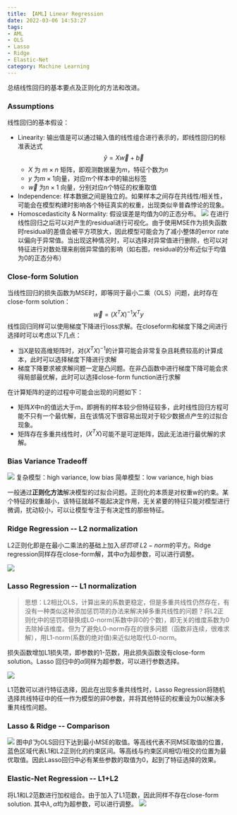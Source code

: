 ```yaml
---
title: 【AML】Linear Regression
date: 2022-03-06 14:53:27
tags: 
- AML
- OLS
- Lasso
- Ridge
- Elastic-Net
category: Machine Learning
---
```


总结线性回归的基本要点及正则化的方法和改进。

<!-- more -->

### Assumptions

线性回归的基本假设：
- Linearity: 输出值是可以通过输入值的线性组合进行表示的，即线性回归的标准表达式$$\hat y = X \vec w+ \vec b$$    
    - $X$ 为 $m\times n$ 矩阵，即观测数据量为$m$，特征个数为$n$
    - $y$ 为$m\times 1$向量，对应m个样本中的输出标签
    - $\vec w$ 为$n\times1$ 向量，分别对应n个特征的权重取值
- Independence: 样本数据之间是独立的。如果样本之间存在共线性/相关性，可能会在模型构建时影响各个特征真实的权重，出现类似辛普森悖论的现象。
- Homoscedasticity & Normality: 假设误差是均值为0的正态分布。
![](https://s2.loli.net/2022/03/07/Yo2y3ViMdtzpjKD.png)
在进行线性回归之后可以对产生的residual进行可视化。由于使用MSE作为损失函数时residual的差值会被平方项放大，因此模型可能会为了减小整体的error rate以偏向于异常值。当出现这种情况时，可以选择对异常值进行删除，也可以对特征进行对数处理来削弱异常值的影响（如右图，residual的分布近似于均值为0的正态分布）

### Close-form Solution
当线性回归的损失函数为MSE时，即等同于最小二乘（OLS）问题，此时存在close-form solution：
$$ \vec w = (X^TX)^{-1}X^Ty
$$
线性回归同样可以使用梯度下降进行loss求解。在closeform和梯度下降之间进行选择时可以考虑以下几点：
- 当X是较高维矩阵时，对$(X^TX)^{-1}$的计算可能会非常复杂且耗费较高的计算成本，此时可以选择梯度下降进行求解
- 梯度下降要求被求解问题一定是凸问题。在非凸函数中进行梯度下降可能会求得局部最优解，此时可以选择close-form function进行求解

在计算矩阵的逆的过程中可能会出现的问题如下：
- 矩阵$X$中n的值远大于m，即拥有的样本较少但特征较多，此时线性回归方程可能不只有一个最优解，且在该情况下很容易出现对于较少数据点产生的过拟合现象。
- 矩阵存在多重共线性时，$(X^TX)$可能不是可逆矩阵，因此无法进行最优解的求解。

### Bias Variance Tradeoff
![](https://s2.loli.net/2022/03/07/haPgIpz8kZC6UTr.png)
复杂模型：high variance, low bias
简单模型：low variance, high bias

一般通过**正则化方法**解决模型的过拟合问题。正则化的本质是对权重w的约束。某个特征的权重越小，该特征就越不能起决定作用，无关紧要的特征只能对模型进行微调，扰动较小，可以让模型专注于有决定性的那些特征。

### Ridge Regression -- L2 normalization

L2正则化即是在最小二乘法的基础上加入*惩罚项* $L2-norm$的平方。Ridge regression同样存在close-form解，其中$\alpha$为超参数，可以进行调整。

![](https://s2.loli.net/2022/03/07/dNUYQcJDgBsuWpb.png)

### Lasso Regression -- L1 normalization
> 思想：L2相比OLS，计算出来的系数更稳定，但是多重共线性仍然存在，有没有一种类似这种添加惩罚项的办法来解决掉多重共线性的问题？将L2正则化中的惩罚项替换成L0-norm(系数中非0的个数)，即无关的维度系数为0去除掉该维度。但为了避免L0-norm存在的很多问题（函数非连续，很难求解），用L1-norm(系数的绝对值)来近似地取代L0-norm。

损失函数增加L1损失项，即参数的1-范数，用此损失函数没有close-form solution。Lasso 回归中的$\alpha$同样为超参数，可以进行参数选择。

![](https://s2.loli.net/2022/03/07/mURnApctyE2jviF.png)

L1范数可以进行特征选择，因此在出现多重共线性时，Lasso Regression将随机选择共线特征中的任一作为模型的非0参数，并将其他特征的权重设为0以解决多重共线性问题。

### Lasso & Ridge -- Comparison
![](https://s2.loli.net/2022/03/07/HZRLGwJs5le8Itj.png)
图中$\hat \beta$ 为OLS回归下达到最小MSE的取值。等高线代表不同MSE取值的位置，蓝色区域代表L1和L2正则化的约束区间。等高线与约束区间相切/相交的位置为最优取值。因此Lasso回归中必有某些参数的取值为0，起到了特征选择的效果。

### Elastic-Net Regression -- L1+L2
将L1和L2范数进行加权组合。由于加入了L1范数，因此同样不存在close-form solution. 其中$\lambda, \alpha$均为超参数，可以进行调整。
![](https://s2.loli.net/2022/03/07/QFnf3jedZqUOsx1.png)

